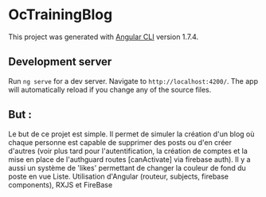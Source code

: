 # OcTrainingBlog

This project was generated with [Angular CLI](https://github.com/angular/angular-cli) version 1.7.4.

## Development server

Run `ng serve` for a dev server. Navigate to `http://localhost:4200/`. The app will automatically reload if you change any of the source files.

## But : 

Le but de ce projet est simple.
Il permet de simuler la création d'un blog où chaque personne est capable de supprimer des posts ou d'en créer d'autres (voir plus tard pour l'autentification, la création de comptes et la mise en place de l'authguard routes [canActivate] via firebase auth).
Il y a aussi un système de 'likes' permettant de changer la couleur de fond du poste en vue Liste.
Utilisation d'Angular (routeur, subjects, firebase components), RXJS et FireBase
